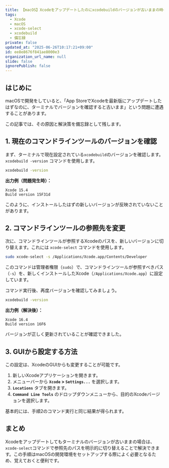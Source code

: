 ```yaml
---
title: 【macOS】Xcodeをアップデートしたのにxcodebuildのバージョンが古いままの時の対処法
tags:
  - Xcode
  - macOS
  - xcode-select
  - xcodebuild
  - 備忘録
private: false
updated_at: "2025-06-26T10:17:21+09:00"
id: ee8e8676f841ae8000e3
organization_url_name: null
slide: false
ignorePublish: false
---
```


## はじめに

macOSで開発をしていると、「App StoreでXcodeを最新版にアップデートしたはずなのに、ターミナルでバージョンを確認すると古いまま」という問題に遭遇することがあります。

この記事では、その原因と解決策を備忘録として残します。

## 1. 現在のコマンドラインツールのバージョンを確認

まず、ターミナルで現在設定されている`xcodebuild`のバージョンを確認します。`xcodebuild -version` コマンドを使用します。

```bash
xcodebuild -version
```

**出力例（問題発生時）：**

```
Xcode 15.4
Build version 15F31d
```

このように、インストールしたはずの新しいバージョンが反映されていないことがあります。

## 2\. コマンドラインツールの参照先を変更

次に、コマンドラインツールが参照するXcodeのパスを、新しいバージョンに切り替えます。これには `xcode-select` コマンドを使用します。

```bash
sudo xcode-select -s /Applications/Xcode.app/Contents/Developer
```

このコマンドは管理者権限（`sudo`）で、コマンドラインツールが参照すべきパス（`-s`）を、新しくインストールしたXcode（`/Applications/Xcode.app`）に設定しています。

コマンド実行後、再度バージョンを確認してみましょう。

```bash
xcodebuild -version
```

**出力例（解決後）：**

```
Xcode 16.4
Build version 16F6
```

バージョンが正しく更新されていることが確認できました。

## 3\. GUIから設定する方法

この設定は、XcodeのGUIからも変更することが可能です。

1.  新しいXcodeアプリケーションを開きます。
2.  メニューバーから **`Xcode` \> `Settings...`** を選択します。
3.  **`Locations`** タブを開きます。
4.  **`Command Line Tools`** のドロップダウンメニューから、目的のXcodeバージョンを選択します。

基本的には、手順2のコマンド実行と同じ結果が得られます。

## まとめ

Xcodeをアップデートしてもターミナルのバージョンが古いままの場合は、`xcode-select`コマンドで参照先のパスを明示的に切り替えることで解決できます。この手順はmacOSの開発環境をセットアップする際によく必要となるため、覚えておくと便利です。
